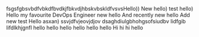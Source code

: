 fsgsfgbsvbdfvbkdfbvdkjfbkvdjhbskvbskldfvsvsHello))
New hello)
test hello)
Hello my favourite DevOps Engineer
new hello
And recently new hello
Add new test
Hello asxan)
ssvjdfvjeovjdjov
dsaghdiulgbhohgsofsiudbv lidfgib lifdlkhjgnfl
	hello hello hello 
hello hello hello
Hi hi hi
hello
